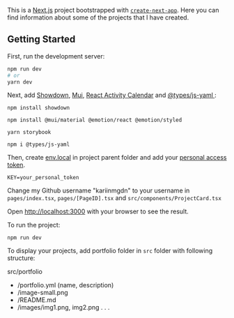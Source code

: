 This is a [Next.js](https://nextjs.org/) project bootstrapped with [`create-next-app`](https://github.com/vercel/next.js/tree/canary/packages/create-next-app). Here you can find information about some of the projects that I have created.

## Getting Started

First, run the development server:

~~~bash
npm run dev
# or
yarn dev
~~~
Next, add [Showdown](https://github.com/showdownjs/showdown), [Mui](https://mui.com/), [React Activity Calendar](https://github.com/grubersjoe/react-activity-calendar) and [@types/js-yaml
](https://www.npmjs.com/package/@types/js-yaml):
~~~
npm install showdown

npm install @mui/material @emotion/react @emotion/styled

yarn storybook

npm i @types/js-yaml
~~~

Then, create [env.local](https://nextjs.org/docs/basic-features/environment-variables) in project parent folder and add your [personal access token](https://docs.github.com/en/authentication/keeping-your-account-and-data-secure/creating-a-personal-access-token). 

```
KEY=your_personal_token
```
Change my Github username "kariinmgdn" to your username in `pages/index.tsx`, `pages/[PageID].tsx` and `src/components/ProjectCard.tsx`


Open [http://localhost:3000](http://localhost:3000) with your browser to see the result.

To run the project:
```
npm run dev
```

To display your projects, add portfolio folder in `src` folder with following structure:

src/portfolio
- /portfolio.yml (name, description)
- /image-small.png
- /README.md
- /images/img1.png, img2.png . . .